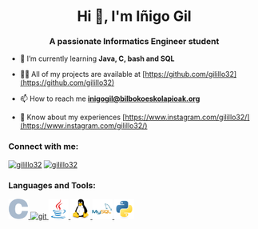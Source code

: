 <h1 align="center">Hi 👋, I'm Iñigo Gil</h1>
<h3 align="center">A passionate Informatics Engineer student</h3>

- 🌱 I’m currently learning **Java, C, bash and SQL**

- 👨‍💻 All of my projects are available at [https://github.com/gilillo32](https://github.com/gilillo32)

- 📫 How to reach me **inigogil@bilbokoeskolapioak.org**

- 📄 Know about my experiences [https://www.instagram.com/gilillo32/](https://www.instagram.com/gilillo32/)

<h3 align="left">Connect with me:</h3>
<p align="left">
<a href="https://twitter.com/gilillo32" target="blank"><img align="center" src="https://raw.githubusercontent.com/rahuldkjain/github-profile-readme-generator/neutral-icons/src/images/icons/Social/twitter.svg" alt="gilillo32" height="30" width="40" /></a>
<a href="https://instagram.com/gilillo32" target="blank"><img align="center" src="https://raw.githubusercontent.com/rahuldkjain/github-profile-readme-generator/neutral-icons/src/images/icons/Social/instagram.svg" alt="gilillo32" height="30" width="40" /></a>
</p>

<h3 align="left">Languages and Tools:</h3>
<p align="left"> <a href="https://www.cprogramming.com/" target="_blank"> <img src="https://raw.githubusercontent.com/devicons/devicon/master/icons/c/c-original.svg" alt="c" width="40" height="40"/> </a> <a href="https://git-scm.com/" target="_blank"> <img src="https://www.vectorlogo.zone/logos/git-scm/git-scm-icon.svg" alt="git" width="40" height="40"/> </a> <a href="https://www.java.com" target="_blank"> <img src="https://raw.githubusercontent.com/devicons/devicon/master/icons/java/java-original.svg" alt="java" width="40" height="40"/> </a> <a href="https://www.linux.org/" target="_blank"> <img src="https://raw.githubusercontent.com/devicons/devicon/master/icons/linux/linux-original.svg" alt="linux" width="40" height="40"/> </a> <a href="https://www.mysql.com/" target="_blank"> <img src="https://raw.githubusercontent.com/devicons/devicon/master/icons/mysql/mysql-original-wordmark.svg" alt="mysql" width="40" height="40"/> </a> <a href="https://www.python.org" target="_blank"> <img src="https://raw.githubusercontent.com/devicons/devicon/master/icons/python/python-original.svg" alt="python" width="40" height="40"/> </a> </p>
